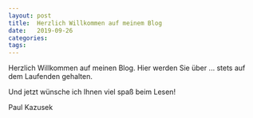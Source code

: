 ```yaml
---
layout: post
title:  Herzlich Willkommen auf meinem Blog
date:   2019-09-26
categories:
tags:
---
```


Herzlich Willkommen auf meinen Blog. Hier werden Sie über ... stets auf dem Laufenden gehalten.

Und jetzt wünsche ich Ihnen viel spaß beim Lesen!

Paul Kazusek

